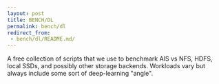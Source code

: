 ```yaml
---
layout: post
title: BENCH/DL
permalink: bench/dl
redirect_from:
 - bench/dl/README.md/
---
```


A free collection of scripts that we use to benchmark AIS vs NFS, HDFS, local SSDs, and possibly other storage backends. Workloads vary but always include some sort of deep-learning "angle".
